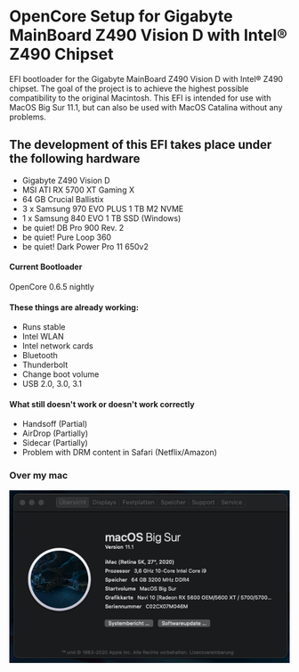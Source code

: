 # OpenCore Setup for Gigabyte MainBoard Z490 Vision D with Intel® Z490 Chipset

EFI bootloader for the Gigabyte MainBoard Z490 Vision D with Intel® Z490 chipset. The goal of the project is to achieve the highest possible compatibility to the original Macintosh. This EFI is intended for use with MacOS Big Sur 11.1, but can also be used with MacOS Catalina without any problems. 

## The development of this EFI takes place under the following hardware

- Gigabyte Z490 Vision D
- MSI ATI RX 5700 XT Gaming X
- 64 GB Crucial Ballistix
- 3 x Samsung 970 EVO PLUS 1 TB M2 NVME
- 1 x Samsung 840 EVO 1 TB SSD (Windows)
- be quiet! DB Pro 900 Rev. 2
- be quiet! Pure Loop 360
- be quiet! Dark Power Pro 11 650v2

#### Current Bootloader

OpenCore 0.6.5 nightly

#### These things are already working:

- Runs stable
- Intel WLAN
- Intel network cards
- Bluetooth
- Thunderbolt
- Change boot volume
- USB 2.0, 3.0, 3.1

#### What still doesn't work or doesn't work correctly

- Handsoff (Partial)
- AirDrop (Partially)
- Sidecar (Partially)
- Problem with DRM content in Safari (Netflix/Amazon)

### Over my mac
![Over my mac](Images/Screenshot%202020-12-28-1.png)
